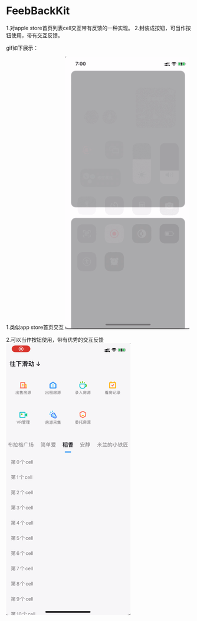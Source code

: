 # FeebBackKit
1.对apple store首页列表cell交互带有反馈的一种实现。 2.封装成按钮，可当作按钮使用，带有交互反馈。

gif如下展示：

1.类似app store首页交互
![img](https://github.com/cglwxn/FeebBackKit/blob/master/feedback_list_Gif.gif)

2.可以当作按钮使用，带有优秀的交互反馈
![img](https://github.com/cglwxn/FeebBackKit/blob/master/feedback_button_Gif.gif)

